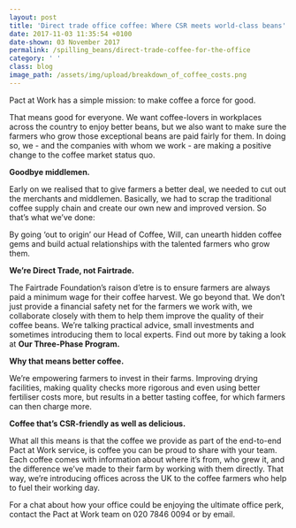 ```yaml
---
layout: post
title: 'Direct trade office coffee: Where CSR meets world-class beans'
date: 2017-11-03 11:35:54 +0100
date-shown: 03 November 2017
permalink: /spilling_beans/direct-trade-coffee-for-the-office
category: ' '
class: blog
image_path: /assets/img/upload/breakdown_of_coffee_costs.png
---
```

Pact at Work has a simple mission: to make coffee a force for good.

That means good for everyone. We want coffee-lovers in workplaces across the country to enjoy better beans, but we also want to make sure the farmers who grow those exceptional beans are paid fairly for them. In doing so, we - and the companies with whom we work - are making a positive change to the coffee market status quo.



**Goodbye middlemen.**

Early on we realised that to give farmers a better deal, we needed to cut out the merchants and middlemen. Basically, we had to scrap the traditional coffee supply chain and create our own new and improved version. So that’s what we’ve done:  

By going ‘out to origin’ our Head of Coffee, Will, can unearth hidden coffee gems and build actual relationships with the talented farmers who grow them.



**We’re Direct Trade, not Fairtrade.**

The Fairtrade Foundation’s raison d’etre is to ensure farmers are always paid a minimum wage for their coffee harvest. We go beyond that. We don’t just provide a financial safety net for the farmers we work with, we collaborate closely with them to help them improve the quality of their coffee beans. We’re talking practical advice, small investments and sometimes introducing them to local experts. Find out more by taking a look at **Our Three-Phase Program.**



**Why that means better coffee.**

We’re empowering farmers to invest in their farms. Improving drying facilities, making quality checks more rigorous and even using better fertiliser costs more, but results in a better tasting coffee, for which farmers can then charge more.



**Coffee that’s CSR-friendly as well as delicious.**

What all this means is that the coffee we provide as part of the end-to-end Pact at Work service, is coffee you can be proud to share with your team. Each coffee comes with information about where it’s from, who grew it, and the difference we’ve made to their farm by working with them directly. That way, we’re introducing offices across the UK to the coffee farmers who help to fuel their working day.



For a chat about how your office could be enjoying the ultimate office perk, contact the Pact at Work team on 020 7846 0094 or by email.
